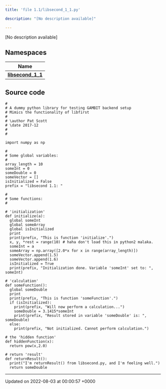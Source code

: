 ```yaml
---
title: 'file 1.1/libsecond_1_1.py'

description: "[No description available]"

---
```







[No description available]

## Namespaces

| Name           |
| -------------- |
| **[libsecond_1_1](/documentation/code/gambit_sphinx/namespaces/namespacelibsecond__1__1/)**  |




## Source code

```
#
# A dummy python library for testing GAMBIT backend setup
# Mimics the functionality of libfirst
#
# \author Pat Scott
# \date 2017-12
#
#

import numpy as np

#
# Some global variables:
#
array_length = 10
someInt = 0
someDouble = 0
someVector = []
isInitialized = False
prefix = "libsecond 1.1: "

#
# Some functions:
#

# 'initialization'
def initialize(a):
  global someInt
  global someArray
  global isInitialized
  print
  print(prefix, "This is function 'initialize'.")
  x, y, *rest = range(10) # haha don't load this in python2 malaka.
  someInt = a
  someArray = np.array([2.0*x for x in range(array_length)])
  someVector.append(1.5)
  someVector.append(1.6)
  isInitialized = True
  print(prefix, "Initialization done. Variable 'someInt' set to: ", someInt)

# 'calculation'
def someFunction():
  global someDouble
  print
  print(prefix, "This is function 'someFunction'.")
  if (isInitialized):
    print(prefix, "Will now perform a calculation...")
    someDouble = 3.1415*someInt
    print(prefix, "Result stored in variable 'someDouble' is: ", someDouble)
  else:
    print(prefix, "Not initialized. Cannot perform calculation.")

# the 'hidden function'
def hiddenFunction(x):
  return pow(x,2.0)

# return 'result'
def returnResult():
  print("I'm returnResult() from libsecond.py, and I'm feeling well.")
  return someDouble
```


-------------------------------

Updated on 2022-08-03 at 00:00:57 +0000
